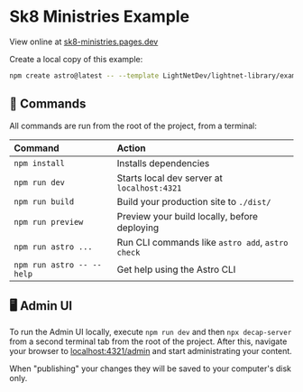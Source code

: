 # Sk8 Ministries Example

View online at [sk8-ministries.pages.dev](https://sk8-ministries.pages.dev/)

Create a local copy of this example:

```sh
npm create astro@latest -- --template LightNetDev/lightnet-library/examples/sk8-ministries
```

## 🚀 Commands

All commands are run from the root of the project, from a terminal:

| Command                   | Action                                           |
| :------------------------ | :----------------------------------------------- |
| `npm install`             | Installs dependencies                            |
| `npm run dev`             | Starts local dev server at `localhost:4321`      |
| `npm run build`           | Build your production site to `./dist/`          |
| `npm run preview`         | Preview your build locally, before deploying     |
| `npm run astro ...`       | Run CLI commands like `astro add`, `astro check` |
| `npm run astro -- --help` | Get help using the Astro CLI                     |

## 🖥️ Admin UI

To run the Admin UI locally, execute `npm run dev` and then `npx decap-server` from a second terminal tab from the root of the project.
After this, navigate your browser to [localhost:4321/admin](localhost:4321/admin) and start administrating your content.

When "publishing" your changes they will be saved to your computer's disk only.
